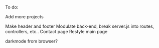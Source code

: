 To do:

Add more projects

Make header and footer
Modulate back-end, break server.js into routes, controllers, etc..
Contact page
Restyle main page


darkmode from browser?